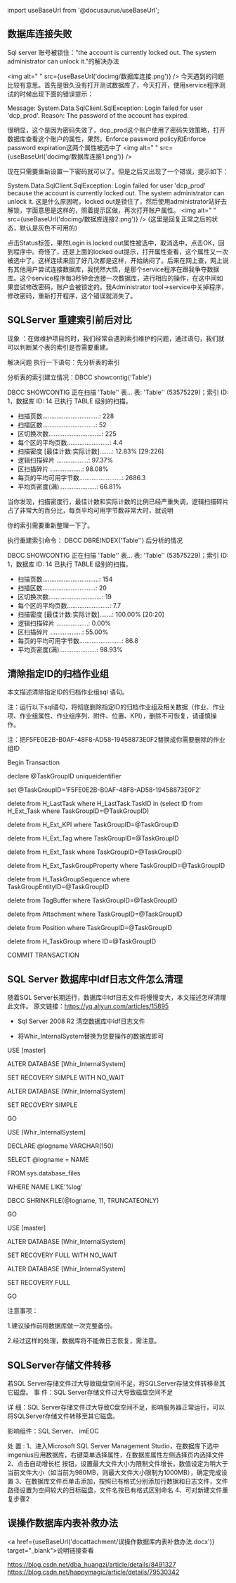 import useBaseUrl from '@docusaurus/useBaseUrl';

## 数据库连接失败
Sql server 账号被锁住："the account is currently locked out. The system administrator can unlock it."的解决办法

<img alt=" " src={useBaseUrl('docimg/数据库连接.png')} />
今天遇到的问题比较有意思。首先是很久没有打开测试数据库了，今天打开，使用service程序测试的时候出现下面的错误提示：

Message: System.Data.SqlClient.SqlException: Login failed for user 'dcp_prod'.  Reason: The password of the account has expired.

很明显，这个是因为密码失效了，dcp_prod这个账户使用了密码失效策略，打开数据库查看这个账户的属性，果然，Enforce password policy和Enforce password expiration这两个属性被选中了
<img alt=" " src={useBaseUrl('docimg/数据库连接1.png')} />

现在只需要重新设置一下密码就可以了。但是之后又出现了一个错误，提示如下：

System.Data.SqlClient.SqlException: Login failed for user 'dcp_prod' because the account is
currently locked out. The system administrator can unlock it.
这是什么原因呢，locked out是锁住了，然后使用administrator站好去解锁，字面意思是这样的，照着提示区做，再次打开账户属性。
<img alt=" " src={useBaseUrl('docimg/数据库连接2.png')} />
(这里是回复正常之后的状态，默认是灰色不可用的)

点击Status标签，果然Login is locked out属性被选中，取消选中，点击OK，回到程序中。奇怪了，还是上面的locked out提示，打开属性查看，这个属性又一次被选中了。这样连续来回了好几次都是这样，开始纳闷了。后来在网上查，网上说有其他用户尝试连接数据库，我恍然大悟，是那个service程序在跟我争夺数据库。这个service程序每3秒钟会连接一次数据库，进行相应的操作，在这中间如果尝试修改密码，账户会被锁定的。我Administrator tool->service中关掉程序，修改密码，重新打开程序，这个错误就消失了。

## SQLServer 重建索引前后对比


现象 ：在做维护项目的时，我们经常会遇到索引维护的问题，通过语句，我们就可以判断某个表的索引是否需要重建。

解决问题
执行一下语句：先分析表的索引

分析表的索引建立情况：DBCC showcontig('Table')

DBCC SHOWCONTIG 正在扫描 'Table'' 表...
表: 'Table'' (53575229)；索引 ID: 1，数据库 ID: 14
已执行 TABLE 级别的扫描。
- 扫描页数................................: 228
- 扫描区数..............................: 52
- 区切换次数..............................: 225
- 每个区的平均页数........................: 4.4
- 扫描密度 [最佳计数:实际计数].......: 12.83% [29:226]
- 逻辑扫描碎片 ..................: 97.37%
- 区扫描碎片 ..................: 98.08%
- 每页的平均可用字节数........................: 2686.3
- 平均页密度(满).....................: 66.81%

当你发现，扫描密度行，最佳计数和实际计数的比例已经严重失调，逻辑扫描碎片占了非常大的百分比，每页平均可用字节数非常大时，就说明

你的索引需要重新整理一下了。

执行重建索引命令：
DBCC DBREINDEX('Table'')
后分析的情况

DBCC SHOWCONTIG 正在扫描 'Table'' 表...
表: 'Table'' (53575229)；索引 ID: 1，数据库 ID: 14
已执行 TABLE 级别的扫描。
- 扫描页数................................: 154
- 扫描区数..............................: 20
- 区切换次数..............................: 19
- 每个区的平均页数........................: 7.7
- 扫描密度 [最佳计数:实际计数].......: 100.00% [20:20]
- 逻辑扫描碎片 ..................: 0.00%
- 区扫描碎片 ..................: 55.00%
- 每页的平均可用字节数........................: 86.8
- 平均页密度(满).....................: 98.93%

## 清除指定ID的归档作业组
本文描述清除指定ID的归档作业组sql 语句。

注：运行以下sql语句，将彻底删除指定ID的归档作业组及相关数据（作业、作业项、作业组属性、作业组序列、附件、位置、KPI），删除不可恢复，请谨慎操作。

注：把F5FE0E2B-B0AF-48F8-AD58-19458873E0F2替换成你需要删除的作业组ID



Begin Transaction

declare @TaskGroupID uniqueidentifier

set @TaskGroupID='F5FE0E2B-B0AF-48F8-AD58-19458873E0F2'

delete from H_LastTask where H_LastTask.TaskID in (select ID from H_Ext_Task where TaskGroupID=@TaskGroupID)

delete from H_Ext_KPI where TaskGroupID=@TaskGroupID

delete from H_Ext_Tag where TaskGroupID=@TaskGroupID

delete from H_Ext_Task where TaskGroupID=@TaskGroupID

delete from H_Ext_TaskGroupProperty where TaskGroupID=@TaskGroupID

delete from H_TaskGroupSequence where TaskGroupEntityID=@TaskGroupID

delete from TagBuffer where TaskGroupID=@TaskGroupID

delete from Attachment where TaskGroupID=@TaskGroupID

delete from Position where TaskGroupID=@TaskGroupID

delete from H_TaskGroup where ID=@TaskGroupID

COMMIT TRANSACTION

## SQL Server 数据库中ldf日志文件怎么清理
随着SQL Server长期运行，数据库中ldf日志文件将慢慢变大，本文描述怎样清理此文件。
原文链接：https://yq.aliyun.com/articles/15895


 * Sql Server 2008 R2 清空数据库中ldf日志文件

 * 将Whir_InternalSystem替换为您要操作的数据库即可




USE [master]

ALTER DATABASE [Whir_InternalSystem] 

SET RECOVERY SIMPLE WITH NO_WAIT

ALTER DATABASE [Whir_InternalSystem] 

SET RECOVERY SIMPLE

GO

USE [Whir_InternalSystem]

DECLARE @logname VARCHAR(150)

SELECT @logname = NAME

FROM   sys.database_files

WHERE  NAME LIKE'%log'

DBCC SHRINKFILE(@logname, 11, TRUNCATEONLY)

GO

USE [master]

ALTER DATABASE [Whir_InternalSystem]

SET RECOVERY FULL WITH NO_WAIT

ALTER DATABASE [Whir_InternalSystem] 

SET RECOVERY FULL

GO



注意事项：

1.建议操作前将数据库做一次完整备份。

2.经过这样的处理，数据库将不能做日志恢复，需注意。

## SQLServer存储文件转移
若SQL Server存储文件过大导致磁盘空间不足，将SQLServer存储文件转移至其它磁盘。
事 件：SQL Server存储文件过大导致磁盘空间不足

详 细：SQL Server存储文件过大导致C盘空间不足，影响服务器正常运行，可以将SQLServer存储文件转移至其它磁盘。

影响组件：SQL Server、  imEOC

处 置 :
1、进入Microsoft SQL Server Management Studio，在数据库下选中imgenius应用数据库，右键菜单选择属性，在数据库属性左侧选择页内选择文件
2、点击自动增长栏 按钮，设置最大文件大小为限制文件增长，数值设定为稍大于当前文件大小（如当前为980MB，则最大文件大小限制为1000MB），确定完成设置
3、在数据库文件页单击添加，按照已有格式分别添加行数据和日志文件，文件路径设置为空间较大的目标磁盘，文件名按已有格式区别命名
4、可对新建文件重复步骤2

## 误操作数据库内表补救办法
<a href={useBaseUrl('docattachment/误操作数据库内表补救办法.docx')} target="_blank">说明链接查看</a>

https://blog.csdn.net/dba_huangzj/article/details/8491327
https://blog.csdn.net/happymagic/article/details/79530342
